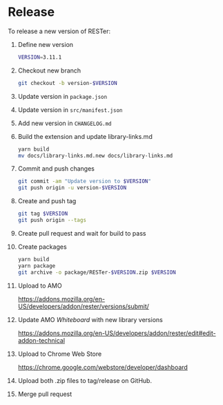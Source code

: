 # Release

To release a new version of RESTer:

1. Define new version

    ```sh
    VERSION=3.11.1
    ```

1. Checkout new branch

    ```sh
    git checkout -b version-$VERSION
    ```

1. Update version in `package.json`

1. Update version in `src/manifest.json`

1. Add new version in `CHANGELOG.md`

1. Build the extension and update library-links.md

    ```sh
    yarn build
    mv docs/library-links.md.new docs/library-links.md
    ```

1. Commit and push changes

    ```sh
    git commit -am "Update version to $VERSION"
    git push origin -u version-$VERSION
    ```

1. Create and push tag

    ```sh
    git tag $VERSION
    git push origin --tags
    ```

1. Create pull request and wait for build to pass

1. Create packages

    ```sh
    yarn build
    yarn package
    git archive -o package/RESTer-$VERSION.zip $VERSION
    ```

1. Upload to AMO

    https://addons.mozilla.org/en-US/developers/addon/rester/versions/submit/

1. Update AMO _Whiteboard_ with new library versions

    https://addons.mozilla.org/en-US/developers/addon/rester/edit#edit-addon-technical

1. Upload to Chrome Web Store

    https://chrome.google.com/webstore/developer/dashboard

1. Upload both .zip files to tag/release on GitHub.

1. Merge pull request
